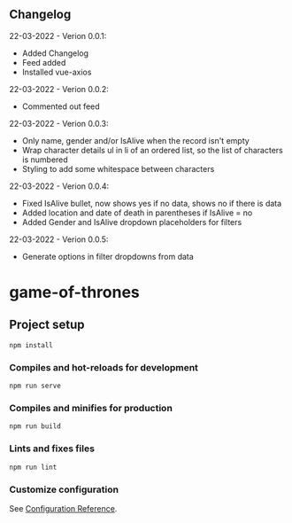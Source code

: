 Changelog
---------

22-03-2022 - Verion 0.0.1:
- Added Changelog 
- Feed added
- Installed vue-axios

22-03-2022 - Verion 0.0.2:
- Commented out feed

22-03-2022 - Verion 0.0.3:
- Only name, gender and/or IsAlive when the record isn't empty
- Wrap character details ul in li of an ordered list, so the list of characters is numbered
- Styling to add some whitespace between characters 

22-03-2022 - Verion 0.0.4:
- Fixed IsAlive bullet, now shows yes if no data, shows no if there is data
- Added location and date of death in parentheses if IsAlive = no
- Added Gender and IsAlive dropdown placeholders for filters

22-03-2022 - Verion 0.0.5:
- Generate options in filter dropdowns from data



# game-of-thrones

## Project setup
```
npm install
```

### Compiles and hot-reloads for development
```
npm run serve
```

### Compiles and minifies for production
```
npm run build
```

### Lints and fixes files
```
npm run lint
```

### Customize configuration
See [Configuration Reference](https://cli.vuejs.org/config/).

